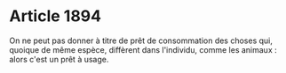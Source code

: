 # Article 1894

On ne peut pas donner à titre de prêt de consommation des choses qui, quoique de même espèce, diffèrent dans l'individu, comme les animaux : alors c'est un prêt à usage.